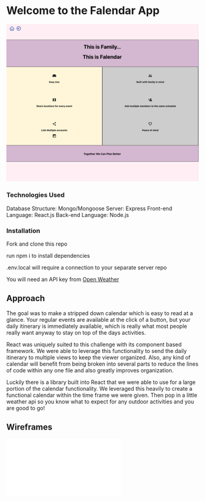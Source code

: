 # Welcome to the Falendar App

![screenshot of Falendar](public/img/FalendarScreenShot.png)

### Technologies Used
Database Structure:
    Mongo/Mongoose
Server:
    Express
Front-end Language:
    React.js
Back-end Language:
    Node.js

### Installation

Fork and clone this repo

run npm i to install dependencies

.env.local will require a connection to your separate server repo 

You will need an API key from  [Open Weather](https://openweathermap.org/api)  

## Approach

The goal was to make a stripped down calendar which is easy to read at a glance. 
Your regular events are available at the click of a button, but your daily itinerary 
is immediately available, which is really what most people really want anyway to 
stay on top of the days activities. 

React was uniquely suited to this challenge with its component based framework. We 
were able to leverage this functionality to send the daily itinerary to multiple views 
to keep the viewer organized. Also, any kind of calendar will benefit from being broken 
into several parts to reduce the lines of code within any one file and also greatly 
improves organization. 

Luckily there is a library built into React that we were able to use for a large portion 
of the calendar functionality. We leveraged this heavily to create a functional calendar 
within the time frame we were given. Then pop in a little weather api so you know what to 
expect for any outdoor activities and you are good to go!

## Wireframes

![PDF of wireframes](public/img/Group7.pdf)

